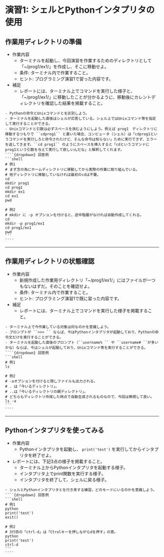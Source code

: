 # 演習1: シェルとPythonインタプリタの使用

## 作業用ディレクトリの準備
- 作業内容
  - ターミナルを起動し、今回演習を作業するためのディレクトリとして「~/prog1/ex1/」を作成し、そこに移動せよ。
  - 条件: ターミナル内で作業すること。
  - ヒント: プログラミング演習1で習った内容です。
- 補足
  - レポートには、ターミナル上でコマンドを実行した様子と、「~/prog1/ex1/」に移動したことが分かるように、移動後にカレントディレクトリを確認した結果を掲載すること。

`````{admonition} 補足
- Pythonの命令とUnixコマンドとを区別しよう。
- ターミナルを起動した直後はシェルが応答している。シェル上ではUnixコマンド等を指定して実行することができる。
- Unixコマンドと引数は必ずスペースを挟むようにしよう。例えば prog1　ディレクトリに移動するつもりで ``cdprog1`` と書いた場合、コンピュータ（シェル）は「cdprog1というコマンドを実行しろと命令されたけど、そんな命令は知らない」ために実行できず、エラーを返してきます。``cd prog1`` のようにスペースを挿入すると「cdというコマンドにprog1という引数を与えて実行して欲しいんだな」と解釈してくれます。
````{dropdown} 回答例
```shell
# 例1
# まず念の為にホームディレクトリに移動してから実際の作業に取り組んでいる。
# 他ディレクトリに移動していなければ最初のcdは不要。
cd
mkdir prog1
cd prog1
mkdir ex1
cd ex1
pwd

# 例2
# mkdir に -p オプションを付けると、途中階層がなければ自動作成してくれる。
cd
mkdir -p prog1/ex1
cd prog1/ex1
pwd
```
````
`````

---
## 作業用ディレクトリの状態確認
- 作業内容
  - 新規作成した作業用ディレクトリ「~/prog1/ex1/」にはファイルが一つもないはずだ。そのことを確認せよ。
  - 条件: ターミナル内で作業すること。
  - ヒント: プログラミング演習1で既に習った内容です。
- 補足
  - レポートには、ターミナル上でコマンドを実行した様子を掲載すること。

`````{admonition} 補足
- ターミナル上で今作業している対象は何なのかを意識しよう。
- プロンプトが ``>>> `` ならば、今はPythonインタプリタが起動しており、Pythonの命令文だけを実行することができる。
- ターミナルを起動した直後のプロンプト（``username% `` や ``username# ``が多いかな）ならば、今はシェルが起動しており、Unixコマンド等を実行することができる。
````{dropdown} 回答例
```shell
# 例1
ls

# 例2
# -aオプションを付けると隠しファイルも出力される。
# . は「今いるディレクトリ」。
# ..は「今いるディレクトリの親ディレクトリ」。
# どちらもディレクトリ作成した時点で自動生成されるものなので、今回は無視して良い。
ls -a
```
````
`````

---
## Pythonインタプリタを使ってみる
- 作業内容
  - Pythonインタプリタを起動し、 ``print('test')`` を実行してからインタプリタを終了せよ。
- レポートには、下記3点の様子を掲載すること。
  - ターミナル上からPythonインタプリタを起動する様子。
  - インタプリタ上でprint関数を実行する様子。
  - インタプリタを終了して、シェルに戻る様子。

`````{admonition} 補足
- シェルとPythonインタプリタとを行き来する練習。どのモードにいるのかを意識しよう。
````{dropdown} 回答例
```shell
# 例1
python
print('test')
exit()

# 例2
# 3行目の「ctrl-d」は「Ctrolキーを押しながらdを押す」の意。
python
print('test')
ctrl-d
```
````
`````
